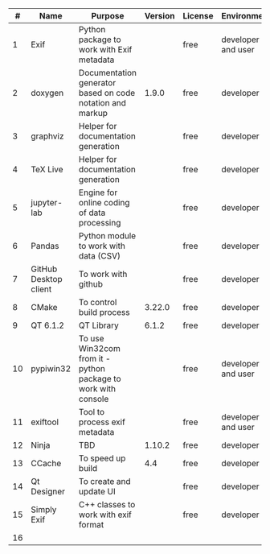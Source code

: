 | # | Name           | Purpose                                  | Version   |  License  | Environment | Comment       |
| - | ---------------|----------------------------------------- |---------- | --------- | ----------- |:-------------:|
| 1 | Exif | Python package to work with Exif metadata  |   | free  | developer and user | To install please call "pip install exif" |
| 2 | doxygen | Documentation generator based on code notation and markup | 1.9.0 | free | developer | Full name is "doxygen-1.9.0-setup.exe" |
| 3 | graphviz | Helper for documentation generation  |   | free  | developer | Link is "http://www.graphviz.org/" |
| 4 | TeX Live | Helper for documentation generation  |   | free  | developer | Link is "https://www.tug.org/texlive/acquire-netinstall.html" |
| 5 | jupyter-lab | Engine for online coding of data processing  |   | free  | developer | Is optional, "pip install jupyter", python -m notebook  to start notebook server |
| 6 | Pandas | Python module to work with data (CSV)  |   |  free | developer | Is optional, "pip install pandas" |
| 7 | GitHub Desktop client | To work with github   |   |  free | developer |  |
| 8 | CMake | To control build process  | 3.22.0  | free  | developer | Full name is cmake-3.22.0-windows-x86_64.msi |
| 9 | QT 6.1.2 | QT Library  | 6.1.2  | free  | developer |  |
|10 | pypiwin32 | To use Win32com from it - python package to work with console  |   | free | developer and user | To install it please use "pip install pypiwin32" |
|11 | exiftool | Tool to process exif metadata |   | free  | developer and user | You need to download it (exiftool(-k).exe) from somewhere |
|12 | Ninja | TBD  | 1.10.2  | free  | developer |  |
|13 | CCache | To speed up build  | 4.4  | free  | developer |  |
|14 | Qt Designer | To create and update UI  |   | free  | developer |  |
|15 | Simply Exif | C++ classes to work with exif format  |  | free  | developer | Need to publish its license file |
|16 |  |   |   |   |  |  |